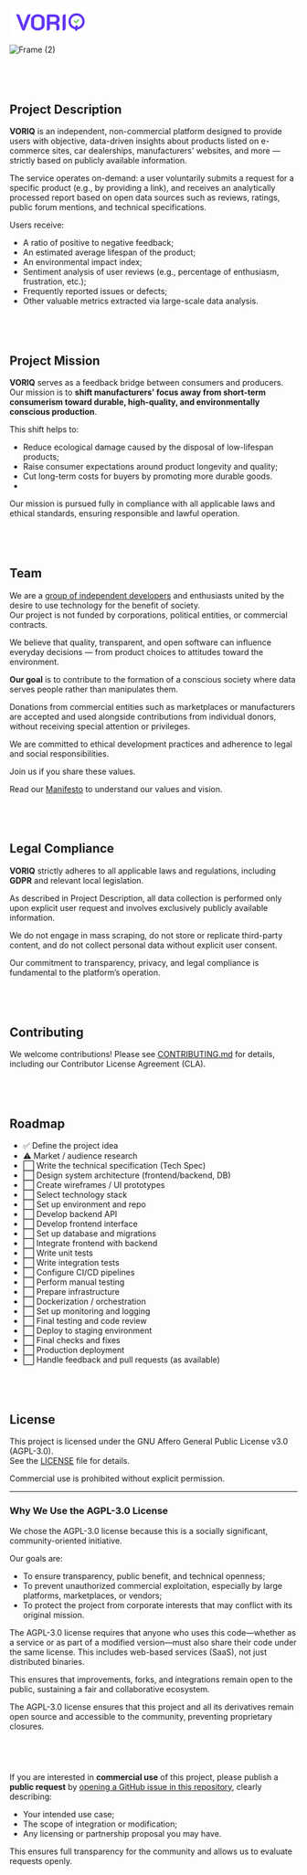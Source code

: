 <svg width="136" height="51" viewBox="0 0 136 51" fill="none" xmlns="http://www.w3.org/2000/svg">
<g clip-path="url(#clip0_403_1528)">
<rect width="136" height="51" fill="white"/>
<path d="M24.32 40.36C23.04 40.36 22.1733 39.7733 21.72 38.6L11.52 12.16C11.7867 12.0267 12.1467 11.9067 12.6 11.8C13.0533 11.6933 13.4533 11.64 13.8 11.64C15.9067 11.64 17.2667 12.4933 17.88 14.2L24.04 31.44L23.08 34L23.52 34.16L30.72 14.2C31.36 12.4933 32.72 11.64 34.8 11.64C35.1467 11.64 35.5467 11.6933 36 11.8C36.4533 11.9067 36.8267 12.0267 37.12 12.16L26.92 38.6C26.7067 39.16 26.3733 39.6 25.92 39.92C25.4933 40.2133 24.96 40.36 24.32 40.36ZM49.4547 40.36C47.268 40.36 45.268 39.9333 43.4547 39.08C41.6414 38.2 40.2014 37.0133 39.1347 35.52C38.0947 34.0267 37.5747 32.4 37.5747 30.64V21.32C37.5747 19.56 38.0947 17.9467 39.1347 16.48C40.2014 14.9867 41.6414 13.8133 43.4547 12.96C45.268 12.08 47.268 11.64 49.4547 11.64C51.6414 11.64 53.6414 12.08 55.4547 12.96C57.2947 13.8133 58.7347 14.9867 59.7747 16.48C60.8414 17.9467 61.3747 19.56 61.3747 21.32V30.64C61.3747 32.4 60.8414 34.0267 59.7747 35.52C58.7347 37.0133 57.2947 38.2 55.4547 39.08C53.6414 39.9333 51.6414 40.36 49.4547 40.36ZM49.4547 35.68C51.4547 35.68 53.0547 35.2133 54.2547 34.28C55.4547 33.32 56.0547 32.08 56.0547 30.56V21.44C56.0547 19.8933 55.4547 18.6533 54.2547 17.72C53.0547 16.76 51.4547 16.28 49.4547 16.28C47.4814 16.28 45.8947 16.76 44.6947 17.72C43.4947 18.6533 42.8947 19.8933 42.8947 21.44V30.56C42.8947 32.08 43.4947 33.32 44.6947 34.28C45.8947 35.2133 47.4814 35.68 49.4547 35.68ZM65.2506 14.44C65.2506 13.7467 65.504 13.1733 66.0106 12.72C66.5173 12.24 67.1573 12 67.9306 12H78.6106C81.4906 12 83.7173 12.76 85.2906 14.28C86.8906 15.8 87.6906 17.9333 87.6906 20.68C87.6906 22.2533 87.3706 23.5867 86.7306 24.68C86.0906 25.7467 85.1173 26.6 83.8106 27.24V27.36C86.1573 28.4 87.3306 30.3733 87.3306 33.28V36.4C87.3306 37.68 86.8773 38.6667 85.9706 39.36C85.064 40.0267 83.7306 40.36 81.9706 40.36V33.52C81.9706 32.1067 81.6906 31.0667 81.1306 30.4C80.5706 29.7333 79.7173 29.4 78.5706 29.4H70.5306V36.4C70.5306 37.7067 70.0773 38.6933 69.1706 39.36C68.2906 40.0267 66.984 40.36 65.2506 40.36V14.44ZM78.3306 24.84C79.6106 24.84 80.5973 24.48 81.2906 23.76C81.984 23.0133 82.3306 21.9733 82.3306 20.64C82.3306 17.92 80.9973 16.56 78.3306 16.56H70.5306V24.84H78.3306ZM92.8084 15.64C92.8084 14.3867 93.2751 13.4133 94.2084 12.72C95.1418 12 96.4618 11.64 98.1684 11.64V36.36C98.1684 37.64 97.7018 38.6267 96.7684 39.32C95.8351 40.0133 94.5151 40.36 92.8084 40.36V15.64Z" fill="#6135F4"/>
<path d="M117.22 36.4392C123.968 36.4392 129.439 30.9683 129.439 24.2196C129.439 17.4709 123.968 12 117.22 12C110.471 12 105 17.4709 105 24.2196C105 30.9683 110.471 36.4392 117.22 36.4392Z" stroke="#6135F4" stroke-width="4"/>
<path d="M111.997 23.4039C112.784 22.6285 114.05 22.6378 114.826 23.4245L117.634 26.2734L116.209 27.6773L111.997 23.4039V23.4039Z" fill="#54C340"/>
<path d="M122.512 21.4142C121.731 20.6332 120.464 20.6332 119.683 21.4142L114.998 26.0998L116.412 27.514L122.512 21.4142V21.4142Z" fill="#54C340"/>
<path d="M115 34C115 32.3431 116.343 31 118 31H119V38C119 39.6569 117.657 41 116 41H115V34Z" fill="#6135F4"/>
</g>
<defs>
<clipPath id="clip0_403_1528">
<rect width="136" height="51" fill="white"/>
</clipPath>
</defs>
</svg>

![Frame (2)](https://github.com/user-attachments/assets/47a20695-aeba-41b1-8901-ced4bcbf6214)

## &nbsp;

## Project Description

**VORIQ** is an independent, non-commercial platform designed to provide users with objective, data-driven insights about products listed on e-commerce sites, car dealerships, manufacturers' websites, and more — strictly based on publicly available information.

The service operates on-demand: a user voluntarily submits a request for a specific product (e.g., by providing a link), and receives an analytically processed report based on open data sources such as reviews, ratings, public forum mentions, and technical specifications.

Users receive:

* A ratio of positive to negative feedback;
* An estimated average lifespan of the product;
* An environmental impact index;
* Sentiment analysis of user reviews (e.g., percentage of enthusiasm, frustration, etc.);
* Frequently reported issues or defects;
* Other valuable metrics extracted via large-scale data analysis.

## &nbsp;

## Project Mission

**VORIQ** serves as a feedback bridge between consumers and producers.
Our mission is to **shift manufacturers' focus away from short-term consumerism toward durable, high-quality, and environmentally conscious production**.

This shift helps to:

* Reduce ecological damage caused by the disposal of low-lifespan products;
* Raise consumer expectations around product longevity and quality;
* Cut long-term costs for buyers by promoting more durable goods.
* 
Our mission is pursued fully in compliance with all applicable laws and ethical standards, ensuring responsible and lawful operation.

## &nbsp;

## Team

We are a [group of independent developers](./TEAM.md) and enthusiasts united by the desire to use technology for the benefit of society.  
Our project is not funded by corporations, political entities, or commercial contracts.

We believe that quality, transparent, and open software can influence everyday decisions — from product choices to attitudes toward the environment.

**Our goal** is to contribute to the formation of a conscious society where data serves people rather than manipulates them.

Donations from commercial entities such as marketplaces or manufacturers are accepted and used alongside contributions from individual donors, without receiving special attention or privileges.

We are committed to ethical development practices and adherence to legal and social responsibilities.

Join us if you share these values.  

Read our [Manifesto](./MANIFESTO.md) to understand our values and vision.

## &nbsp;

## Legal Compliance
**VORIQ** strictly adheres to all applicable laws and regulations, including **GDPR** and relevant local legislation.

As described in Project Description, all data collection is performed only upon explicit user request and involves exclusively publicly available information.

We do not engage in mass scraping, do not store or replicate third-party content, and do not collect personal data without explicit user consent.

Our commitment to transparency, privacy, and legal compliance is fundamental to the platform’s operation.

## &nbsp;

## Contributing

We welcome contributions! Please see [CONTRIBUTING.md](./CONTRIBUTING.md) for details, including our Contributor License Agreement (CLA).

## &nbsp;

## Roadmap

- ✅ Define the project idea  
- ⚠️ Market / audience research  
- ⬜ Write the technical specification (Tech Spec)  
- ⬜ Design system architecture (frontend/backend, DB)  
- ⬜ Create wireframes / UI prototypes  
- ⬜ Select technology stack  
- ⬜ Set up environment and repo  
- ⬜ Develop backend API  
- ⬜ Develop frontend interface  
- ⬜ Set up database and migrations  
- ⬜ Integrate frontend with backend  
- ⬜ Write unit tests  
- ⬜ Write integration tests  
- ⬜ Configure CI/CD pipelines  
- ⬜ Perform manual testing  
- ⬜ Prepare infrastructure  
- ⬜ Dockerization / orchestration  
- ⬜ Set up monitoring and logging  
- ⬜ Final testing and code review  
- ⬜ Deploy to staging environment  
- ⬜ Final checks and fixes  
- ⬜ Production deployment  
- ⬜ Handle feedback and pull requests (as available)


## &nbsp;

## License

This project is licensed under the GNU Affero General Public License v3.0 (AGPL-3.0).  
See the [LICENSE](./LICENSE) file for details.

Commercial use is prohibited without explicit permission.

---

### Why We Use the AGPL-3.0 License

We chose the AGPL-3.0 license because this is a socially significant, community-oriented initiative.

Our goals are:

- To ensure transparency, public benefit, and technical openness;  
- To prevent unauthorized commercial exploitation, especially by large platforms, marketplaces, or vendors;  
- To protect the project from corporate interests that may conflict with its original mission.

The AGPL-3.0 license requires that anyone who uses this code—whether as a service or as part of a modified version—must also share their code under the same license. This includes web-based services (SaaS), not just distributed binaries.

This ensures that improvements, forks, and integrations remain open to the public, sustaining a fair and collaborative ecosystem.

The AGPL-3.0 license ensures that this project and all its derivatives remain open source and accessible to the community, preventing proprietary closures.

## &nbsp;

If you are interested in **commercial use** of this project, please publish a **public request** by [opening a GitHub issue in this repository](../../issues), clearly describing:

- Your intended use case;  
- The scope of integration or modification;  
- Any licensing or partnership proposal you may have.

This ensures full transparency for the community and allows us to evaluate requests openly.



